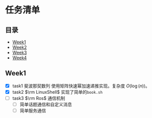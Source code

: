 # 任务清单

## 目录
- [Week1](#week1)
- [Week2](#week2)
- [Week3](#week3)
- [Week4](#week4)

## Week1
- [x] task1 斐波那契数列
    使用矩阵快速幂加速递推实现。复杂度 $O(\log (n))$。
- [x] task2 $\rm LinuxShell$
    实现了简单的`book.sh`
- [ ] task3 $\rm Ros$ 通信机制
  - [ ] 简单话题通信和自定义消息
  - [ ] 简单服务通信
